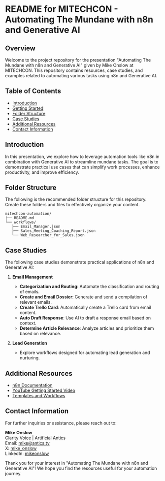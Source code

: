# README for MITECHCON - Automating The Mundane with n8n and Generative AI

## Overview

Welcome to the project repository for the presentation "Automating The Mundane with n8n and Generative AI" given by Mike Onslow at MITECHCON. This repository contains resources, case studies, and examples related to automating various tasks using n8n and Generative AI.

## Table of Contents

- [Introduction](#introduction)
- [Getting Started](#getting-started)
- [Folder Structure](#folder-structure)
- [Case Studies](#case-studies)
- [Additional Resources](#additional-resources)
- [Contact Information](#contact-information)

## Introduction

In this presentation, we explore how to leverage automation tools like n8n in combination with Generative AI to streamline mundane tasks. The goal is to demonstrate practical use cases that can simplify work processes, enhance productivity, and improve efficiency.

## Folder Structure

The following is the recommended folder structure for this repository. Create these folders and files to effectively organize your content.

```
mitechcon-automation/
├── README.md
└── workflows/
   ├── Email_Manager.json
   ├── Sales_Meeting_Coaching_Report.json
   └── Web_Researcher_for_Sales.json

```

## Case Studies

The following case studies demonstrate practical applications of n8n and Generative AI:

1. **Email Management**
   - **Categorization and Routing**: Automate the classification and routing of emails.
   - **Create and Email Dossier**: Generate and send a compilation of relevant emails.
   - **Create Trello Card**: Automatically create a Trello card from email content.
   - **Auto Draft Response**: Use AI to draft a response email based on context.
   - **Determine Article Relevance**: Analyze articles and prioritize them based on relevance.

2. **Lead Generation**
   - Explore workflows designed for automating lead generation and nurturing.

## Additional Resources

- [n8n Documentation](https://docs.n8n.io/)
- [YouTube Getting Started Video](https://youtube.com/watch?v=IvVQSxYRgL0)
- [Templates and Workflows](https://n8n.io/workflows)

## Contact Information

For further inquiries or assistance, please reach out to:

**Mike Onslow**  
Clarity Voice | Artificial Antics  
Email: [mike@antics.tv](mailto:mike@antics.tv)  
X: [mike_onslow](https://twitter.com/mike_onslow)  
LinkedIn: [mikeonslow](https://linkedin.com/in/mikeonslow)

Thank you for your interest in "Automating The Mundane with n8n and Generative AI"! We hope you find the resources useful for your automation journey.